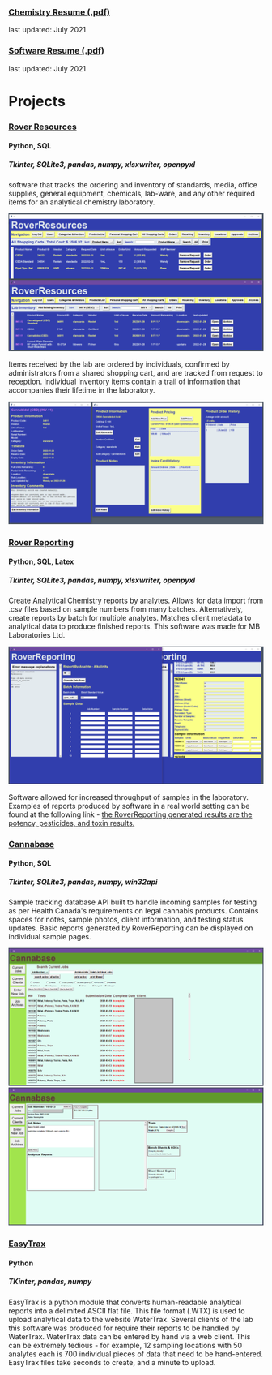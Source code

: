 ### [Chemistry Resume (.pdf)](Peter_Levett_Chemistry_Resume_04July2021.pdf)
last updated: July 2021
### [Software Resume (.pdf)](Peter_Levett_Programming_Resume_04July2021.pdf)
last updated: July 2021

# Projects

### [Rover Resources](https://github.com/StavromularBeta/RoverResources)
#### Python, SQL 
##### Tkinter, SQLite3, pandas, numpy, xlsxwriter, openpyxl 

software that tracks the ordering and inventory of standards, media, office supplies, general equipment, chemicals, lab-ware, and any other required items for an analytical chemistry laboratory.

![](RoverResources_Main.png)

Items received by the lab are ordered by individuals, confirmed by administrators from a shared shopping cart, and are tracked from request to reception. Individual inventory items contain a trail of information that accompanies their lifetime in the laboratory.

![](RoverResources_SubMenus.png)

### [Rover Reporting](https://github.com/StavromularBeta/RoverReporting/tree/master)
#### Python, SQL, Latex
##### Tkinter, SQLite3, pandas, numpy, xlsxwriter, openpyxl

Create Analytical Chemistry reports by analytes. Allows for data import from .csv files based on sample numbers from many batches. Alternatively, create reports by batch for multiple analytes. Matches client metadata to analytical data to produce finished reports. This software was made for MB Laboratories Ltd.

![](RoverReporting.png)

Software allowed for increased throughput of samples in the laboratory. Examples of reports produced by software in a real world setting can be found at the following link - [the RoverReporting generated results are the potency, pesticides, and toxin results.](https://www2.gov.bc.ca/assets/gov/public-safety-and-emergency-services/public-safety/cannabis/mblabs-results.pdf)

### [Cannabase](https://github.com/StavromularBeta/Cannabase)
#### Python, SQL
##### Tkinter, SQLite3, pandas, numpy, win32api

Sample tracking database API built to handle incoming samples for testing as per Health Canada's requirements on legal cannabis products. Contains spaces for notes, sample photos, client information, and testing status updates. Basic reports generated by RoverReporting can be displayed on individual sample pages.

![](Cannabase_1.png)
![](Cannabase_2.png)

### [EasyTrax](https://github.com/StavromularBeta/EasyTrax)
#### Python
##### TKinter, pandas, numpy

EasyTrax is a python module that converts human-readable analytical reports into a delimited ASCII flat file. This file format (.WTX) is used to upload analytical data to the website WaterTrax. Several clients of the lab this software was produced for require their reports to be handled by WaterTrax. WaterTrax data can be entered by hand via a web client. This can be extremely tedious - for example, 12 sampling locations with 50 analytes each is 700 individual pieces of data that need to be hand-entered. EasyTrax files take seconds to create, and a minute to upload.
